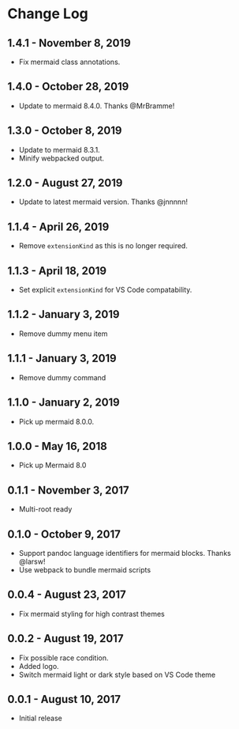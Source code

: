 # Change Log

## 1.4.1 - November 8, 2019
- Fix mermaid class annotations.

## 1.4.0 - October 28, 2019
- Update to mermaid 8.4.0. Thanks @MrBramme!

## 1.3.0 - October 8, 2019
- Update to mermaid 8.3.1.
- Minify webpacked output.

## 1.2.0 - August 27, 2019
- Update to latest mermaid version. Thanks @jnnnnn!

## 1.1.4 - April 26, 2019
- Remove `extensionKind` as this is no longer required.

## 1.1.3 - April 18, 2019
- Set explicit `extensionKind` for VS Code compatability.

## 1.1.2 - January 3, 2019
- Remove dummy menu item

## 1.1.1 - January 3, 2019
- Remove dummy command

## 1.1.0 - January 2, 2019
- Pick up mermaid 8.0.0.

## 1.0.0 - May 16, 2018
- Pick up Mermaid 8.0

## 0.1.1 - November 3, 2017
- Multi-root ready

## 0.1.0 - October 9, 2017
- Support pandoc language identifiers for mermaid blocks. Thanks @larsw!
- Use webpack to bundle mermaid scripts

## 0.0.4 - August 23, 2017
- Fix mermaid styling for high contrast themes

## 0.0.2 - August 19, 2017
- Fix possible race condition.
- Added logo.
- Switch mermaid light or dark style based on VS Code theme

## 0.0.1 - August 10, 2017
- Initial release
